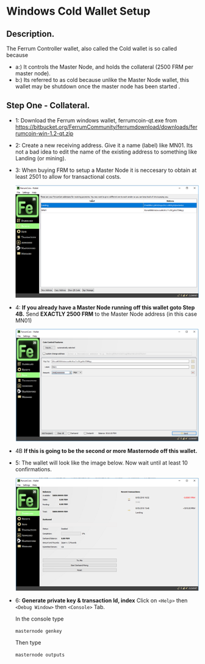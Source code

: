 # Windows Cold Wallet Setup
## Description.

The Ferrum Controller wallet, also called the Cold wallet is so called because

* a:) It controls the Master Node, and holds the collateral (2500 FRM per master node).
* b:) Its referred to as cold because unlike the Master Node wallet, this wallet may be shutdown once the master node has been started .

## Step One - Collateral.

* 1: Download the Ferrum windows wallet, ferrumcoin-qt.exe from 
https://bitbucket.org/FerrumCommunity/ferrumdownload/downloads/ferrumcoin-win-1.2-qt.zip
* 2: Create a new receiving address. Give it a name (label) like MN01.  Its not a bad idea to edit the name of the existing address  to something like Landing (or mining).

* 3: When buying FRM to setup a Master Node it is neccesary to obtain at least 2501 to allow for transactional costs.

  ![alt text](https://github.com/FerrumCommunity/Ferrum-Guides/blob/master/Windows%20Cold%20Wallet/ColdWallet_newAddress.PNG)

* 4: **If you already have a Master Node running off this wallet goto Step 4B.**
     Send **EXACTLY 2500 FRM** to the Master Node address (in this case MN01)
     
     ![alt text](https://github.com/FerrumCommunity/Ferrum-Guides/blob/master/Windows%20Cold%20Wallet/ColdWallet_sendCollateral.PNG)

* 4B **If this is going to be the second or more Masternode off this wallet.**

* 5:  The wallet will look like the image below.  Now wait until at least 10 confirmations. 

   ![alt text](https://github.com/FerrumCommunity/Ferrum-Guides/blob/master/Windows%20Cold%20Wallet/ColdWallet_CollateralReceived.PNG)

* 6: **Generate private key & transaction Id, index**
     Click on `<Help>` then `<Debug Window>` then `<Console>` Tab.
     
     In the console type
     
     ```masternode genkey```
     
     Then type
     
     ```masternode outputs```
     
